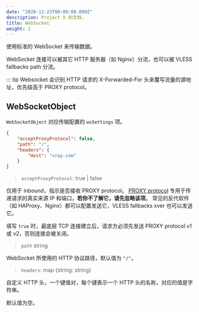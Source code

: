```yaml
---
date: "2020-12-23T00:00:00.000Z"
description: Project X 的文档.
title: WebSocket
weight: 2
---
```


使用标准的 WebSocket 来传输数据。

WebSocket 连接可以被其它 HTTP 服务器（如 Nginx）分流，也可以被 VLESS fallbacks path 分流。

::: tip
Websocket 会识别 HTTP 请求的 X-Forwarded-For 头来覆写流量的源地址，优先级高于 PROXY protocol。
 

## WebSocketObject

`WebSocketObject` 对应传输配置的 `wsSettings` 项。

```json
{
    "acceptProxyProtocol": false,
    "path": "/",
    "headers": {
        "Host": "xray.com"
    }
}
```

> `acceptProxyProtocol`: true | false 

仅用于 inbound，指示是否接收 PROXY protocol。
[PROXY protocol](https://www.haproxy.org/download/2.2/doc/proxy-protocol.txt) 专用于传递请求的真实来源 IP 和端口，**若你不了解它，请先忽略该项**。
常见的反代软件（如 HAProxy、Nginx）都可以配置发送它，VLESS fallbacks xver 也可以发送它。

填写 `true` 时，最底层 TCP 连接建立后，请求方必须先发送 PROXY protocol v1 或 v2，否则连接会被关闭。

> `path` string 

WebSocket 所使用的 HTTP 协议路径，默认值为 `"/"`。

> `headers`: map \{string: string\} 

自定义 HTTP 头，一个键值对，每个键表示一个 HTTP 头的名称，对应的值是字符串。

默认值为空。
